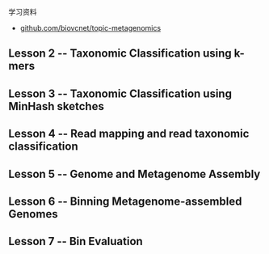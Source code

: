 学习资料
+ [github.com/biovcnet/topic-metagenomics](https://github.com/biovcnet/biovcnet.github.io/wiki/TOPIC%3A-Metagenomics)

## Lesson 2 -- Taxonomic Classification using k-mers

## Lesson 3 -- Taxonomic Classification using MinHash sketches

## Lesson 4 -- Read mapping and read taxonomic classification

## Lesson 5 -- Genome and Metagenome Assembly


## Lesson 6 -- Binning Metagenome-assembled Genomes

## Lesson 7 -- Bin Evaluation
